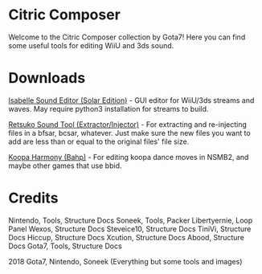 # Citric Composer
Welcome to the Citric Composer collection by Gota7!
Here you can find some useful tools for editing WiiU and 3ds sound.


# Downloads
[Isabelle Sound Editor (Solar Edition)](https://github.com/Gota7/Citric-Composer/blob/master/Citric%20Composer/bin/Debug/Isabelle%20Sound%20Editor.zip?raw=true) - GUI editor for WiiU/3ds streams and waves. May require python3 installation for streams to build.

[Retsuko Sound Tool (Extractor/Injector)](https://github.com/Gota7/Citric-Composer/blob/master/Retsuko%20Sound%20Tool/Retsuko%20Sound%20Tool/bin/Debug/Retsuko%20Sound%20Tool.zip?raw=true) - For extracting and re-injecting files in a bfsar, bcsar, whatever. Just make sure the new files you want to add are less than or equal to the original files' file size.

[Koopa Harmony (Bahp)](https://github.com/Gota7/Citric-Composer/blob/master/Koopa%20Harmony/Koopa%20Harmony/bin/Debug/Koopa%20Harmony.zip?raw=true) - For editing koopa dance moves in NSMB2, and maybe other games that use bbid.

# Credits
Nintendo, Tools, Structure Docs
Soneek, Tools, Packer
Libertyernie, Loop Panel
Wexos, Structure Docs
Steveice10, Structure Docs
TiniVi, Structure Docs
Hiccup, Structure Docs
Xcution, Structure Docs
Abood, Structure Docs
Gota7, Tools, Structure Docs

2018 Gota7, Nintendo, Soneek
(Everything but some tools and images)
